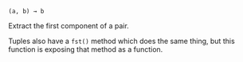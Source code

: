 `(a, b) → b`

Extract the first component of a pair.

Tuples also have a `fst()` method which does the same thing,
but this function is exposing that method as a function.
